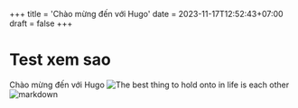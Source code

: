 +++
title = 'Chào mừng đến với Hugo'
date = 2023-11-17T12:52:43+07:00
draft = false
+++
# Test xem sao
Chào mừng đến với Hugo
![The best thing to hold onto in life is each other](/images/2023/12/19/lanh-ha-noi.jpg)
![markdown](https://topdev.vn/blog/wp-content/uploads/2020/09/cach-su-dung-markdown-2-696x402.jpg)